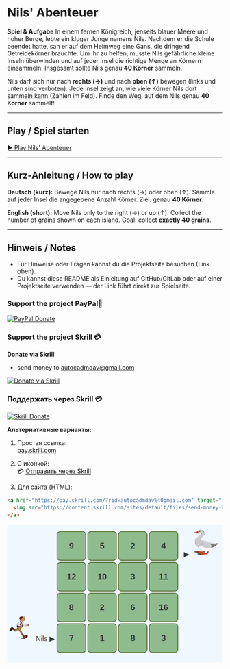 # Nils' Abenteuer

**Spiel & Aufgabe**
In einem fernen Königreich, jenseits blauer Meere und hoher Berge, lebte ein kluger Junge namens Nils. Nachdem er die Schule beendet hatte, sah er auf dem Heimweg eine Gans, die dringend Getreidekörner brauchte. Um ihr zu helfen, musste Nils gefährliche kleine Inseln überwinden und auf jeder Insel die richtige Menge an Körnern einsammeln. Insgesamt sollte Nils genau **40 Körner** sammeln.

Nils darf sich nur nach **rechts (→)** und nach **oben (↑)** bewegen (links und unten sind verboten).
Jede Insel zeigt an, wie viele Körner Nils dort sammeln kann (Zahlen im Feld).
Finde den Weg, auf dem Nils genau **40 Körner** sammelt!

---

## Play / Spiel starten

[► Play Nils' Abenteuer](https://pythonyu.com/nils/nils.html)

---

## Kurz-Anleitung / How to play

**Deutsch (kurz):**
Bewege Nils nur nach rechts (→) oder oben (↑). Sammle auf jeder Insel die angegebene Anzahl Körner. Ziel: genau **40 Körner**.

**English (short):**
Move Nils only to the right (→) or up (↑). Collect the number of grains shown on each island. Goal: collect **exactly 40 grains**.

---

## Hinweis / Notes

* Für Hinweise oder Fragen kannst du die Projektseite besuchen (Link oben).
* Du kannst diese README als Einleitung auf GitHub/GitLab oder auf einer Projektseite verwenden — der Link führt direkt zur Spielseite.

### Support the project PayPal💖

[![PayPal Donate](https://www.paypalobjects.com/en_US/i/btn/btn_donateCC_LG.gif)](https://www.paypal.com/donate/?business=autocadmdav%40gmail.com&no_recurring=0&item_name=Thank+you+for+your+support%21&currency_code=USD)

### Support the project Skrill 💳

**Donate via Skrill**
- send money to autocadmdav@gmail.com
  


[![Donate via Skrill](https://path.to/your/saved/skrill-button.png)](https://account.skrill.com/wallet/ng/dashboard)





### Поддержать через Skrill 💳

[![Skrill Donate](https://content.skrill.com/sites/default/files/send-money-button.png)](https://pay.skrill.com/?rid=autocadmdav%40gmail.com)

**Альтернативные варианты:**

1. Простая ссылка:  
   [pay.skrill.com](https://pay.skrill.com/?rid=autocadmdav%40gmail.com)

2. С иконкой:  
   💳 [Отправить через Skrill](https://pay.skrill.com/?rid=autocadmdav%40gmail.com)

3. Для сайта (HTML):  
```html
<a href="https://pay.skrill.com/?rid=autocadmdav%40gmail.com" target="_blank">
  <img src="https://content.skrill.com/sites/default/files/send-money-button.png" alt="Donate via Skrill">
</a>
```



![Image](nils.png)
